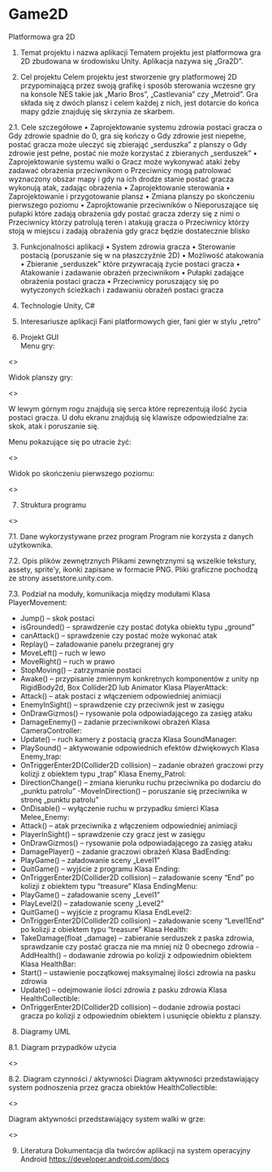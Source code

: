 # Game2D
Platformowa gra 2D


1. Temat projektu i nazwa aplikacji 
Tematem projektu jest platformowa gra 2D zbudowana w środowisku Unity. Aplikacja 
nazywa się „Gra2D”. 

2. Cel projektu 
Celem projektu jest stworzenie gry platformowej 2D przypominającą przez swoją grafikę i sposób 
sterowania wczesne gry na konsole NES takie jak „Mario Bros”, „Castlevania” czy „Metroid”. Gra 
składa się z dwóch plansz i celem każdej z nich, jest dotarcie do końca mapy gdzie znajduję się skrzynia 
ze skarbem. 

2.1. Cele szczegółowe
• Zaprojektowanie systemu zdrowia postaci gracza o Gdy zdrowie spadnie do 0, gra się kończy 
o Gdy zdrowie jest niepełne, postać gracza może uleczyć się zbierająć „serduszka” z planszy 
o Gdy zdrowie jest pełne, postać nie może korzystać z zbieranych „serduszek” 
• Zaprojektowanie systemu walki o Gracz może wykonywać ataki żeby zadawać obrażenia 
przeciwnikom o Przeciwnicy mogą patrolować wyznaczony obszar mapy i gdy na ich drodze 
stanie postać gracza wykonują atak, zadając obrażenia 
• Zaprojektowanie sterowania 
• Zaprojektowanie i przygotowanie plansz 
• Zmiana planszy po skończeniu pierwszego poziomu 
• Zaprojktowanie przeciwników o Nieporuszające się pułapki które zadają obrażenia gdy 
postać gracza zderzy się z nimi o Przeciwnicy którzy patrolują teren i atakują gracza 
o Przeciwnicy którzy stoją w miejscu i zadają obrażenia gdy gracz będzie dostatecznie 
blisko 

3. Funkcjonalności aplikacji 
• System zdrowia gracza 
• Sterowanie postacią (poruszanie się w na płaszczyźnie 2D) 
• Możliwość atakowania 
• Zbieranie „serduszek” które przywracają życie postaci gracza 
• Atakowanie i zadawanie obrażeń przeciwnikom 
• Pułapki zadające obrażenia postaci gracza 
• Przeciwnicy poruszający się po wytyczonych ścieżkach i zadawaniu obrażeń postaci gracza 

4. Technologie 
Unity, C#

5. Interesariusze aplikacji 
Fani platformowych gier, fani gier w stylu „retro” 

6. Projekt GUI  
Menu gry: 

<>

Widok planszy gry: 

<>

W lewym górnym rogu znajdują się serca które reprezentują ilość życia postaci gracza. 
U dołu ekranu znajdują się klawisze odpowiedzialne za: skok, atak i poruszanie się.

Menu pokazujące się po utracie żyć: 

<>

Widok po skończeniu pierwszego poziomu: 

<>

7. Struktura programu 

<>

7.1. Dane wykorzystywane przez program 
Program nie korzysta z danych użytkownika. 

7.2. Opis plików zewnętrznych
Plikami zewnętrznymi są wszelkie tekstury, assety, sprite’y, ikonki zapisane w formacie PNG. Pliki graficzne pochodzą ze strony 
assetstore.unity.com. 

7.3. Podział na moduły, komunikacja między modułami
Klasa PlayerMovement: 
- Jump() – skok postaci 
- isGrounded() – sprawdzenie czy postać dotyka obiektu typu „ground” 
- canAttack() – sprawdzenie czy postać może wykonać atak 
- Replay() – załadowanie panelu przegranej gry 
- MoveLeft() – ruch w lewo 
- MoveRight() – ruch w prawo 
- StopMoving() – zatrzymanie postaci 
- Awake() – przypisanie zmiennym konkretnych komponentów z unity np RigidBody2d, Box Collider2D 
lub Animator 
Klasa PlayerAttack: 
- Attack() – atak postaci z włączeniem odpowiedniej animiacji 
- EnemyInSight() – sprawdzenie czy przeciwnik jest w zasięgu 
- OnDrawGizmos() – rysowanie pola odpowiadającego za zasięg ataku 
- DamageEnemy() – zadanie przeciwnikowi obrażeń 
Klasa CameraController: 
- Update() – ruch kamery z postacią gracza 
Klasa SoundManager: 
- PlaySound() – aktywowanie odpowiednich efektów dźwiękowych 
Klasa Enemy_trap: 
- OnTriggerEnter2D(Collider2D collision) – zadanie obrażeń graczowi przy kolizji z obiektem typu 
„trap” 
Klasa Enemy_Patrol: 
- DirectionChange() – zmiana kierunku ruchu przeciwnika po dodarciu do „punktu patrolu” 
-MoveInDirection() – poruszanie się przeciwnika w stronę „punktu patrolu” 
- OnDisable() – wyłączenie ruchu w przypadku śmierci 
Klasa Melee_Enemy: 
- Attack() – atak przeciwnika z włączeniem odpowiedniej animiacji 
- PlayerInSight() – sprawdzenie czy gracz jest w zasięgu 
- OnDrawGizmos() – rysowanie pola odpowiadającego za zasięg ataku 
- DamagePlayer() – zadanie graczowi obrażeń Klasa BadEnding: 
- PlayGame() – załadowanie sceny „Level1” 
- QuitGame() – wyjście z programu 
Klasa Ending: 
- OnTriggerEnter2D(Collider2D collision) – załadowanie sceny “End” po kolizji z obiektem typu 
“treasure” 
Klasa EndingMenu: 
- PlayGame() – załadowanie sceny „Level1” 
- PlayLevel2() – załadowanie sceny „Level2” 
- QuitGame() – wyjście z programu 
Klasa EndLevel2: 
- OnTriggerEnter2D(Collider2D collision) – załadowanie sceny “Level1End” po kolizji z obiektem typu
“treasure” 
Klasa Health: 
- TakeDamage(float _damage) – zabieranie serduszek z paska zdrowia, sprawdzanie czy postać gracza 
nie ma mniej niż 0 obecnego zdrowia 
-AddHealth() – dodawanie zdrowia po kolizji z odpowiednim obiektem 
Klasa HealthBar: 
- Start() – ustawienie początkowej maksymalnej ilości zdrowia na pasku zdrowia 
- Update() – odejmowanie ilości zdrowia z pasku zdrowia 
Klasa HealthCollectible: 
- OnTriggerEnter2D(Collider2D collision) – dodanie zdrowia postaci gracza po kolizji z odpowiednim 
obiektem i usunięcie obiektu z planszy. 

8. Diagramy UML 

8.1. Diagram przypadków użycia

<>

8.2. Diagram czynności / aktywności
Diagram aktywności przedstawiający system podnoszenia przez gracza obiektów HealthCollectible:

<>

Diagram aktywności przedstawiający system walki w grze: 

<>


9. Literatura 
Dokumentacja dla twórców aplikacji na system operacyjny Android 
https://developer.android.com/docs


